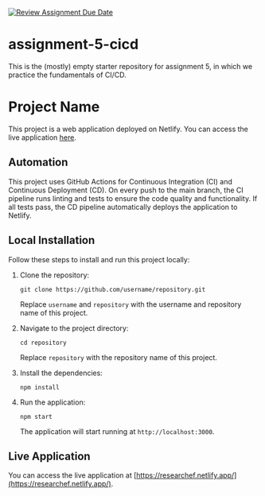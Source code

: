 [![Review Assignment Due Date](https://classroom.github.com/assets/deadline-readme-button-24ddc0f5d75046c5622901739e7c5dd533143b0c8e959d652212380cedb1ea36.svg)](https://classroom.github.com/a/MnOQKepF)


# assignment-5-cicd
This is the (mostly) empty starter repository for assignment 5, in which we practice the fundamentals of CI/CD.

# Project Name

This project is a web application deployed on Netlify. You can access the live application [here](https://researchef.netlify.app/).

## Automation

This project uses GitHub Actions for Continuous Integration (CI) and Continuous Deployment (CD). On every push to the main branch, the CI pipeline runs linting and tests to ensure the code quality and functionality. If all tests pass, the CD pipeline automatically deploys the application to Netlify.

## Local Installation

Follow these steps to install and run this project locally:

1. Clone the repository:
   ```
   git clone https://github.com/username/repository.git
   ```
   Replace `username` and `repository` with the username and repository name of this project.

2. Navigate to the project directory:
   ```
   cd repository
   ```
   Replace `repository` with the repository name of this project.

3. Install the dependencies:
   ```
   npm install
   ```

4. Run the application:
   ```
   npm start
   ```
   The application will start running at `http://localhost:3000`.

## Live Application

You can access the live application at [https://researchef.netlify.app/](https://researchef.netlify.app/).

